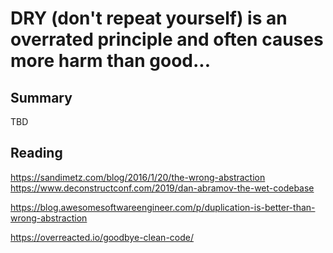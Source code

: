 # DRY (don't repeat yourself) is an overrated principle and often causes more harm than good...




## Summary
TBD






## Reading
https://sandimetz.com/blog/2016/1/20/the-wrong-abstraction
https://www.deconstructconf.com/2019/dan-abramov-the-wet-codebase

https://blog.awesomesoftwareengineer.com/p/duplication-is-better-than-wrong-abstraction


https://overreacted.io/goodbye-clean-code/
